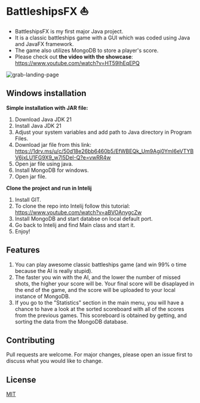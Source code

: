 # BattleshipsFX :boat:

- BattleshipsFX is my first major Java project.
- It is a classic battleships game with a GUI which was coded using Java and JavaFX framework.
- The game also utilizes MongoDB to store a player's score.
- Please check out **the video with the showcase**: https://www.youtube.com/watch?v=HT59lhEqEPQ

![grab-landing-page](https://github.com/martini5671/BattleshipsFX/blob/master/battleshipsFX_gif.gif)

## Windows installation
**Simple installation with JAR file:**
1. Download Java JDK 21
2. Install Java JDK 21
3. Adjust your system variables and add path to Java directory in Program Files.
4. Download jar file from this link: https://1drv.ms/u/c/50d18e26bb6460b5/EfWBEQk_Um9Agi0YmI6eVTYBV6jxLU1FG9X9_w7l5DeI-Q?e=vwRR4w
5. Open jar file using java.
6. Install MongoDB for windows.
7. Open jar file.

**Clone the project and run in Intelij**
1. Install GIT.
2. To clone the repo into Intelij follow this tutorial: https://www.youtube.com/watch?v=aBVOAnygcZw
3. Install MongoDB and start databse on local default port.
4. Go back to Intelij and find Main class and start it.
5. Enjoy!

## Features
1. You can play awesome classic battleships game (and win 99% o time because the AI is really stupid).
2. The faster you win with the AI, and the lower the number of missed shots, the higher your score will be. Your final score will be disaplayed in the end of the game, and the score will be uploaded to your local instance of MongoDB. 
3. If you go to the "Statistics" section in the main menu, you will have a chance to have a look at the sorted scoreboard with all of the scores from the previous games. This scoreboard is obtained by getting, and sorting the data from the MongoDB database. 


## Contributing

Pull requests are welcome. For major changes, please open an issue first
to discuss what you would like to change.

## License

[MIT](https://choosealicense.com/licenses/mit/)
